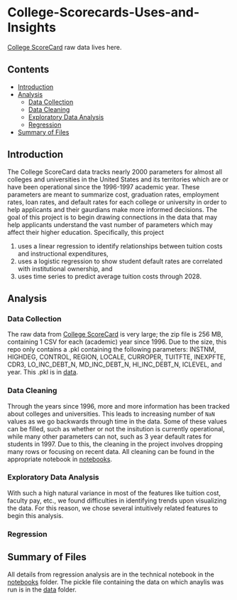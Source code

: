 # College-Scorecards-Uses-and-Insights

[College ScoreCard](https://collegescorecard.ed.gov/data/) raw data lives here.

## Contents

- [Introduction](#Introduction)
- [Analysis](#Analysis)
    - [Data Collection](#Data-Collection)
    - [Data Cleaning](#Data-Cleaning)
    - [Exploratory Data Analysis](#Exploratory-Data-Analysis)
    - [Regression](#Regression)
- [Summary of Files](#Files-summary)


## Introduction

The College ScoreCard data tracks nearly 2000 parameters for almost all colleges and universities in the United States and its territories which are or have been operational since the 1996-1997 academic year. 
These parameters are meant to summarize cost, graduation rates, employment rates, loan rates, and default rates for each college or university in order to help applicants and their gaurdians make more informed decisions. 
The goal of this project is to begin drawing connections in the data that may help applicants understand the vast number of parameters which may affect their higher education. 
Specifically, this project 
1. uses a linear regression to identify relationships between tuition costs and instructional expenditures, 
2. uses a logistic regression to show student default rates are correlated with institutional ownership, and 
3. uses time series to predict average tuition costs through 2028.


## Analysis

### Data Collection

The raw data from [College ScoreCard](https://collegescorecard.ed.gov/data/) is very large; the zip file is 256 MB, containing 1 CSV for each (academic) year since 1996. 
Due to the size, this repo only contains a .pkl containing the following parameters: INSTNM, HIGHDEG, CONTROL, REGION, LOCALE, CURROPER, TUITFTE, INEXPFTE, CDR3, LO_INC_DEBT_N, MD_INC_DEBT_N, HI_INC_DEBT_N, ICLEVEL, and year. 
This .pkl is in [data](https://github.com/CliffordBridges/College-Scorecards-Uses-and-Insights/tree/ridge_regression/data).

### Data Cleaning

Through the years since 1996, more and more information has been tracked about colleges and universities. 
This leads to increasing number of ```NaN``` values as we go backwards through time in the data. 
Some of these values can be filled, such as whether or not the insitution is currently operational, while many other parameters can not, such as 3 year default rates for students in 1997. 
Due to this, the cleaning in the project involves dropping many rows or focusing on recent data. 
All cleaning can be found in the appropriate notebook in [notebooks](https://github.com/CliffordBridges/College-Scorecards-Uses-and-Insights/tree/ridge_regression/notebooks).

### Exploratory Data Analysis

With such a high natural variance in most of the features like tuition cost, faculty pay, etc., we found difficulties in identifying trends upon visualizing the data. 
For this reason, we chose several intuitively related features to begin this analysis.

### Regression



## Summary of Files

All details from regression analysis are in the technical notebook in the [notebooks](https://github.com/CliffordBridges/College-Scorecards-Uses-and-Insights/tree/ridge_regression/notebooks) folder. 
The pickle file containing the data on which anaylis was run is in the [data](https://github.com/CliffordBridges/College-Scorecards-Uses-and-Insights/tree/ridge_regression/data) folder.

